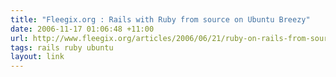 ```yaml
---
title: "Fleegix.org : Rails with Ruby from source on Ubuntu Breezy"
date: 2006-11-17 01:06:48 +11:00
url: http://www.fleegix.org/articles/2006/06/21/ruby-on-rails-from-source-on-ubuntu-breezy
tags: rails ruby ubuntu
layout: link
---
```

